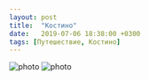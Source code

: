 ```yaml
---
layout: post
title:  "Костино"
date:   2019-07-06 18:38:00 +0300
tags: [Путешествие, Костино]
---
```


<img src="/kostino_2019/1.JPG" alt="photo">

<img src="/kostino_2019/2.JPG" alt="photo">

[jekyll-docs]: https://jekyllrb.com/docs/home
[jekyll-gh]:   https://github.com/jekyll/jekyll
[jekyll-talk]: https://talk.jekyllrb.com/

